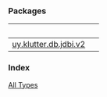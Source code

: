 


### Packages

|&nbsp;|&nbsp;|
|---|---|
| [uy.klutter.db.jdbi.v2](uy.klutter.db.jdbi.v2/index.md) |  |

### Index

[All Types](alltypes/index.md)